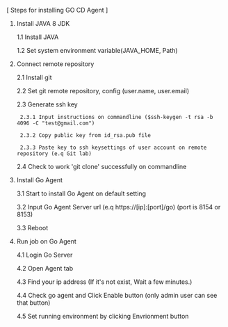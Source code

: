 [ Steps for installing GO CD Agent ]

1. Install JAVA 8 JDK

    1.1 Install JAVA
  
    1.2 Set system environment variable(JAVA_HOME, Path)
  
2. Connect remote repository

    2.1 Install git
  
    2.2 Set git remote repository, config (user.name, user.email)
  
    2.3 Generate ssh key 
  
        2.3.1 Input instructions on commandline ($ssh-keygen -t rsa -b 4096 -C "test@gmail.com")
      
        2.3.2 Copy public key from id_rsa.pub file 
      
        2.3.3 Paste key to ssh keysettings of user account on remote repository (e.q Git lab)
      
    2.4 Check to work 'git clone' successfully on commandline
  
3. Install Go Agent

    3.1 Start to install Go Agent on default setting
  
    3.2 Input Go Agent Server url (e.q https://[ip]:[port]/go) (port is 8154 or 8153)
  
    3.3 Reboot
  
4. Run job on Go Agent
  
    4.1 Login Go Server
    
    4.2 Open Agent tab
    
    4.3 Find your ip address (If it's not exist, Wait a few minutes.)
    
    4.4 Check go agent and Click Enable button (only admin user can see that button)
    
    4.5 Set running environment by clicking Envrionment button
    
